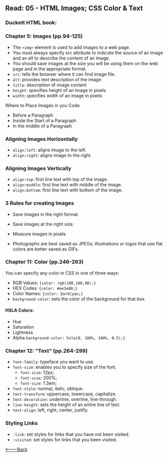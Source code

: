 ## Read: 05 - HTML Images; CSS Color & Text

### Duckett HTML book:
### Chapter 5: Images (pp.94-125)

* The `<img>` element is used to add images to a web page.
* You must always specify src attribute to indicate the source of an image and an alt to describe the content of an image.
* You should save images at the size you will be using them on the web page and in the appropriate format.
* `src`: tells the browser where it can find image file.
* `alt`: provides text description of the image
* `title`: description of image content
* `height`: specifies height of an image in pixels
* `width`: specifies width of an image in pixels

Where to Place Images in you Code
* Before a Paragraph
* Inside the Start of a Paragraph
* In the middle of a Paragraph

### Aligning Images Horizontally
* `align:left`: aligns image to the left.
* `align:right`: aligns image to the right.

### Aligning Images Vertically
* `align:top`: first line text with top of the image.
* `align:middle`: first line text with middle of the image.
* `align:bottom`: first line text with bottom of the image.

### 3 Rules for creating Images
* Save images in the right format.
* Save images at the right size.
* Measure images in pixels.

* Photographs are best saved as JPEGs; illustrations or logos that use flat colors are better saved as GIFs.

### Chapter 11: Color (pp.246-263)

You can specify any color in CSS in one of three ways:
* RGB Values: `{color: rgb(100,100,90);}`
* HEX Codes: `{color: #ee3e80;}`
* Color Names: `{color: DarkCyan;}`
* `background-color`: sets the color of the background for that box.

#### HSLA Colors:
* Hue
* Saturation
* Lightness
* Alpha
`background-color: hsla(0, 100%, 100%, 0.5);}`

### Chapter 12: “Text” (pp.264-299)

* `font-family`: typeface you want to use.
* `font-size`: enables you to specify size of the font.
  * `font-size`: 12px;
  * `font-size`: 200%;
  * `font-size`: 1.3em;
* `font-style`: normal, italic, oblique.
* `text-transform`: uppercase, lowercase, capitalize.
* `text-decoration`: underline, overline, line-through.
* `line-height`: sets the height of an entire line of text.
* `text-align`: left, right, center, justify.

### Styling Links
* `:link`: set styles for links that you have not been visited.
* `:visited`: set styles for links that you been visited.

 

 [<---Back](README.md)